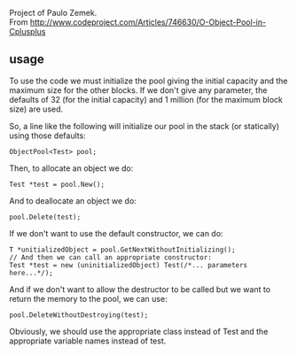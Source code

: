 Project of Paulo Zemek.   
From http://www.codeproject.com/Articles/746630/O-Object-Pool-in-Cplusplus  
## usage

To use the code we must initialize the pool giving the initial capacity and the maximum size for the other blocks. 
If we don't give any parameter, the defaults of 32 (for the initial capacity) and 1 million (for the maximum block size) are used.  

So, a line like the following will initialize our pool in the stack (or statically) using those defaults:

	ObjectPool<Test> pool;

Then, to allocate an object we do:

	Test *test = pool.New();

And to deallocate an object we do:


	pool.Delete(test);

If we don't want to use the default constructor, we can do:


	T *unitializedObject = pool.GetNextWithoutInitializing();
	// And then we can call an appropriate constructor:
	Test *test = new (uninitializedObject) Test(/*... parameters here...*/);

And if we don't want to allow the destructor to be called but we want to return the memory to the pool, we can use:


	pool.DeleteWithoutDestroying(test);

Obviously, we should use the appropriate class instead of Test and the appropriate variable names instead of test.